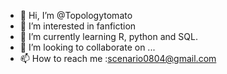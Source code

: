 - 👋 Hi, I’m @Topologytomato
- 👀 I’m interested in fanfiction
- 🌱 I’m currently learning R, python and SQL.
- 💞️ I’m looking to collaborate on ...
- 📫 How to reach me :scenario0804@gmail.com

<!---
Topologytomato/Topologytomato is a ✨ special ✨ repository because its `README.md` (this file) appears on your GitHub profile.
You can click the Preview link to take a look at your changes.
--->
